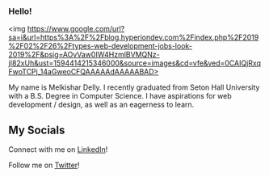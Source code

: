 ### Hello! 

<img https://www.google.com/url?sa=i&url=https%3A%2F%2Fblog.hyperiondev.com%2Findex.php%2F2019%2F02%2F26%2Ftypes-web-development-jobs-look-2019%2F&psig=AOvVaw0IW4HzmlBVMQNz-jI82xUh&ust=1594414215346000&source=images&cd=vfe&ved=0CAIQjRxqFwoTCPj_14aGweoCFQAAAAAdAAAAABAD>

My name is Melkishar Delly. I recently graduated from Seton Hall University with a B.S. Degree in Computer Science. I have aspirations for web development / design, as well as an eagerness to learn.

## My Socials 

Connect with me on [LinkedIn](https://www.linkedin.com/in/melkishar-delly-702a42177)!

Follow me on [Twitter](https://www.twitter.com/dmelkishar)!

